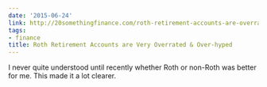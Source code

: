 ```yaml
---
date: '2015-06-24'
link: http://20somethingfinance.com/roth-retirement-accounts-are-overrated/
tags:
- finance
title: Roth Retirement Accounts are Very Overrated & Over-hyped
---
```


I never quite understood until recently whether Roth or non-Roth was better for me. This made it a lot clearer.
